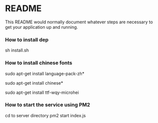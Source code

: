 # README #

This README would normally document whatever steps are necessary to get your application up and running.

### How to install dep
sh install.sh

### How to install chinese fonts
sudo apt-get install language-pack-zh*

sudo apt-get install chinese*

sudo apt-get install ttf-wqy-microhei

### How to start the service using PM2 ###

cd to server directory
pm2 start index.js
